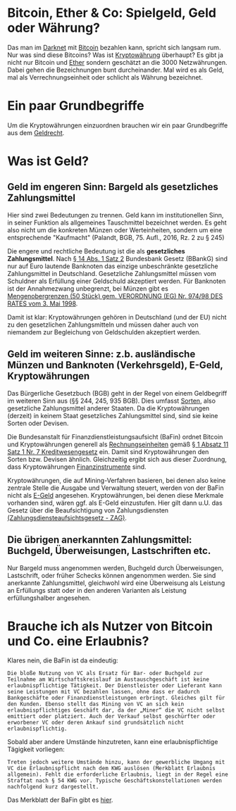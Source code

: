 # Bitcoin, Ether & Co: Spielgeld, Geld oder Währung?

Das man im [Darknet](https://de.wikipedia.org/wiki/Darknet) mit [Bitcoin](https://de.wikipedia.org/wiki/Bitcoin) bezahlen kann, spricht sich langsam rum. Nur was sind diese Bitcoins? Was ist [Kryptowährung](https://de.wikipedia.org/wiki/Kryptowährung) überhaupt? Es gibt ja nicht nur Bitcoin und [Ether](https://www.ethereum.org/ether) sondern geschätzt an die 3000 Netzwährungen. Dabei gehen die Bezeichnungen bunt durcheinander. Mal wird es als Geld, mal als Verrechnungseinheit oder schlicht als Währung bezeichnet.

# Ein paar Grundbegriffe

Um die Kryptowährungen einzuordnen brauchen wir ein paar Grundbegriffe aus dem [Geldrecht](https://de.wikipedia.org/wiki/Geld). 

# Was ist Geld?

## Geld im engeren Sinn: Bargeld als gesetzliches Zahlungsmittel

Hier sind zwei Bedeutungen zu trennen. Geld kann im institutionellen Sinn, in seiner Funktion als allgemeines Tauschmittel bezeichnet werden. Es geht also nicht um die konkreten Münzen oder Werteinheiten, sondern um eine entsprechende "Kaufmacht" (Palandt, BGB, 75. Aufl., 2016, Rz. 2 zu § 245)

Die engere und rechtliche Bedeutung ist die als **gesetzliches Zahlungsmittel**.
Nach [§ 14 Abs. 1 Satz 2](https://www.gesetze-im-internet.de/bbankg/__14.html) Bundesbank Gesetz (BBankG) sind nur auf Euro lautende Banknoten das einzige unbeschränkte gesetzliche Zahlungsmittel in Deutschland. Gesetzliche Zahlungsmittel müssen vom Schuldner als Erfüllung einer Geldschuld akzeptiert werden. Für Banknoten ist der Annahmezwang unbegrenzt, bei Münzen gibt es [Mengenobergrenzen (50 Stück) gem. VERORDNUNG (EG) Nr. 974/98 DES RATES vom 3. Mai 1998](http://eur-lex.europa.eu/legal-content/DE/TXT/PDF/?uri=CELEX:31998R0974).

Damit ist klar: Kryptowährungen gehören in Deutschland (und der EU) nicht zu den gesetzlichen Zahlungsmitteln und müssen daher auch von niemandem zur Begleichung von Geldschulden akzeptiert werden.

## Geld im weiteren Sinne: z.b. ausländische Münzen und Banknoten (Verkehrsgeld), E-Geld, Kryptowährungen

Das Bürgerliche Gesetzbuch (BGB) geht in der Regel von einem Geldbegriff im weiteren Sinn aus (§§ 244, 245, 935 BGB). Dies umfasst [Sorten](https://de.wikipedia.org/wiki/Sorten), also gesetzliche Zahlungsmittel anderer Staaten. Da die Kryptowährungen (derzeit) in keinem Staat gesetzliches Zahlungsmittel sind, sind sie keine Sorten oder Devisen.

Die Bundesanstalt für Finanzdienstleistungsaufsicht (BaFin) ordnet Bitcoin und Kryptowährungen generell als [Rechnungseinheiten](https://www.bafin.de/DE/Aufsicht/FinTech/VirtualCurrency/virtual_currency_node.html#Start) gemäß [§ 1 Absatz 11 Satz 1 Nr. 7 Kreditwesengesetz](https://www.gesetze-im-internet.de/kredwg/__1.html) ein. 
Damit sind Kryptowährungen den Sorten bzw. Devisen ähnlich. Gleichzeitig ergibt sich aus dieser Zuordnung, dass Kryptowährungen [Finanzinstrumente](https://de.wikipedia.org/wiki/Finanzinstrument) sind.

Kryptowährungen, die auf Mining-Verfahren basieren, bei denen also keine zentrale Stelle die Ausgabe und Verwaltung steuert, werden von der BaFin nicht als [E-Geld](https://de.wikipedia.org/wiki/Elektronisches_Geld) angesehen. Kryptowährungen, bei denen diese Merkmale vorhanden sind, wären ggf. als E-Geld einzustufen. Hier gilt dann u.U. das Gesetz über die Beaufsichtigung von Zahlungsdiensten [(Zahlungsdiensteaufsichtsgesetz - ZAG)](http://www.gesetze-im-internet.de/zag/inhalts_bersicht.html).


## Die übrigen anerkannten Zahlungsmittel: Buchgeld, Überweisungen, Lastschriften etc.

Nur Bargeld muss angenommen werden, Buchgeld durch Überweisungen, Lastschrift,  oder früher Schecks können angenommen werden. Sie sind anerkannte Zahlungsmittel, gleichwohl wird eine Überweisung als Leistung an Erfüllungs statt oder in den anderen Varianten als Leistung erfüllungshalber angesehen.


# Brauche ich als Nutzer von Bitcoin und Co. eine Erlaubnis?

Klares nein, die BaFin ist da eindeutig:

```
Die bloße Nutzung von VC als Ersatz für Bar- oder Buchgeld zur Teilnahme am Wirtschaftskreislauf im Austauschgeschäft ist keine erlaubnispflichtige Tätigkeit. Der Dienstleister oder Lieferant kann seine Leistungen mit VC bezahlen lassen, ohne dass er dadurch Bankgeschäfte oder Finanzdienstleistungen erbringt. Gleiches gilt für den Kunden. Ebenso stellt das Mining von VC an sich kein erlaubnispflichtiges Geschäft dar, da der „Miner“ die VC nicht selbst emittiert oder platziert. Auch der Verkauf selbst geschürfter oder erworbener VC oder deren Ankauf sind grundsätzlich nicht erlaubnispflichtig.
```

Sobald aber andere Umstände hinzutreten, kann eine erlaubnispflichtige Tägigkeit vorliegen:

```
Treten jedoch weitere Umstände hinzu, kann der gewerbliche Umgang mit VC die Erlaubnispflicht nach dem KWG auslösen (Merkblatt Erlaubnis allgemein). Fehlt die erforderliche Erlaubnis, liegt in der Regel eine Straftat nach § 54 KWG vor. Typische Geschäftskonstellationen werden nachfolgend kurz dargestellt.
```
Das Merkblatt der BaFin gibt es [hier](https://www.bafin.de/SharedDocs/Downloads/DE/Merkblatt/WA/dl_fidierlaubnis_buba.pdf?__blob=publicationFile&v=1).



